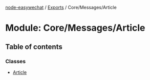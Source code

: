 [node-easywechat](../README.md) / [Exports](../modules.md) / Core/Messages/Article

# Module: Core/Messages/Article

## Table of contents

### Classes

- [Article](../classes/Core_Messages_Article.Article.md)
